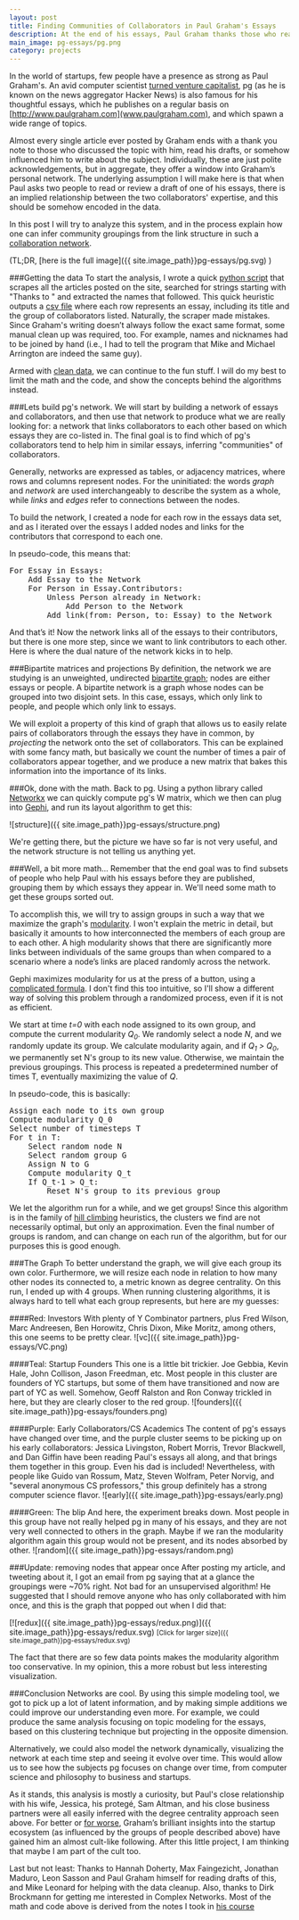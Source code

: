 ```yaml
---
layout: post
title: Finding Communities of Collaborators in Paul Graham's Essays
description: At the end of his essays, Paul Graham thanks those who read his unpublished drafts. In this post, I try to detect communities in the data.
main_image: pg-essays/pg.png
category: projects
---
```


In the world of startups, few people have a presence as strong as Paul Graham's. An avid computer scientist [turned venture capitalist](http://www.ycombinator.com), pg (as he is known on the news aggregator Hacker News) is also famous for his thoughtful essays, which he publishes on a regular basis on [http://www.paulgraham.com](www.paulgraham.com), and which spawn a wide range of topics.

Almost every single article ever posted by Graham ends with a thank you note to those who discussed the topic with him, read his drafts, or somehow influenced him to write about the subject. Individually, these are just polite acknowledgements, but in aggregate, they offer a window into Graham’s personal network. The underlying assumption I will make here is that when Paul asks two people to read or review a draft of one of his essays, there is an implied relationship between the two collaborators' expertise, and this should be somehow encoded in the data.

In this post I will try to analyze this system, and in the process explain how one can infer community groupings from the link structure in such a [collaboration network](http://en.wikipedia.org/wiki/Collaboration_graph).

(TL;DR, [here is the full image]({{ site.image_path}}pg-essays/pg.svg) )

###Getting the data
To start the analysis, I wrote a quick [python script](https://github.com/avyfain/pg-essays) that scrapes all the articles posted on the site, searched for strings starting with "Thanks to " and extracted the names that followed. This quick heuristic outputs a [csv file](https://github.com/avyfain/pg-essays/blob/master/essays.csv) where each row represents an essay, including its title and the group of collaborators listed. Naturally, the scraper made mistakes. Since Graham's writing doesn’t always follow the exact same format, some manual clean up was required, too. For example, names and nicknames had to be joined by hand (i.e., I had to tell the program that Mike and Michael Arrington are indeed the same guy).

Armed with [clean data](https://github.com/avyfain/pg-essays/blob/master/clean_essays.csv), we can continue to the fun stuff. I will do my best to limit the math and the code, and show the concepts behind the algorithms instead.

###Lets build pg's network.
We will start by building a network of essays and collaborators, and then use that network to produce what we are really looking for: a network that links collaborators to each other based on which essays they are co-listed in. The final goal is to find which of pg's collaborators tend to help him in similar essays, inferring "communities" of collaborators.

Generally, networks are expressed as tables, or adjacency matrices, where rows and columns represent nodes. For the uninitiated: the words <em>graph</em> and <em>network</em> are used interchangeably to describe the system as a whole, while <em>links</em> and <em>edges</em> refer to connections between the nodes.

To build the network, I created a node for each row in the essays data set, and as I iterated over the essays I added nodes and links for the contributors that correspond to each one.

In pseudo-code, this means that:

<pre>
For Essay in Essays:
	Add Essay to the Network
	For Person in Essay.Contributors:
		Unless Person already in Network:
			Add Person to the Network
		Add link(from: Person, to: Essay) to the Network
</pre>

And that’s it! Now the network links all of the essays to their contributors, but there is one more step, since we want to link contributors to each other. Here is where the dual nature of the network kicks in to help.

###Bipartite matrices and projections
By definition, the network we are studying is an unweighted, undirected [bipartite graph](http://en.wikipedia.org/wiki/Bipartite_graph); nodes are either essays or people. A bipartite network is a graph whose nodes can be grouped into two disjoint sets. In this case, essays, which only link to people, and people which only link to essays.

We will exploit a property of this kind of graph that allows us to easily relate pairs of collaborators through the essays they have in common, by *projecting* the network onto the set of collaborators. This can be explained with some fancy math, but basically we count the number of times a pair of collaborators appear together, and we produce a new matrix that bakes this information into the importance of its links.

###Ok, done with the math. Back to pg.
Using a python library called [Networkx](https://networkx.github.io/) we can quickly compute pg's W matrix, which we then can plug into [Gephi](http://www.gephi.github.io), and run its layout algorithm to get this:

![structure]({{ site.image_path}}pg-essays/structure.png)

We're getting there, but the picture we have so far is not very useful, and the network structure is not telling us anything yet.

###Well, a bit more math...
Remember that the end goal was to find subsets of people who help Paul with his essays before they are published, grouping them by which essays they appear in. We'll need some math to get these groups sorted out.

To accomplish this, we will try to assign groups in such a way that we maximize the graph's [modularity](http://en.wikipedia.org/wiki/Modularity_%28networks%29). I won't explain the metric in detail, but basically it amounts to how interconnected the members of each group are to each other. A high modularity shows that there are significantly more links between individuals of the same groups than when compared to a scenario where a node’s links are placed randomly across the network.

Gephi maximizes modularity for us at the press of a button, using a [complicated formula](http://arxiv.org/pdf/0803.0476.pdf). I don't find this too intuitive, so I'll show a different way of solving this problem through a randomized process, even if it is not as efficient.

We start at time <em>t=0</em> with each node assigned to its own group, and compute the current modularity <em>Q<sub>0</sub></em>. We randomly select a node <em>N</em>, and we randomly update its group. We calculate modularity again, and if <em>Q<sub>1</sub> > Q<sub>0</sub></em>, we permanently set N's group to its new value. Otherwise, we maintain the previous groupings. This process is repeated a predetermined number of times T, eventually maximizing the value of <em>Q</em>.

In pseudo-code, this is basically:
<pre>
Assign each node to its own group
Compute modularity Q_0
Select number of timesteps T
For t in T:
	Select random node N
	Select random group G
	Assign N to G
	Compute modularity Q_t
	If Q_t-1 > Q_t:
		Reset N's group to its previous group
</pre>

We let the algorithm run for a while, and we get groups! Since this algorithm is in the family of <a href="http://en.wikipedia.org/wiki/Hill_climbing">hill climbing</a> heuristics, the clusters we find are not necessarily optimal, but only an approximation. Even the final number of groups is random, and can change on each run of the algorithm, but for our purposes this is good enough.

###The Graph
To better understand the graph, we will give each group its own color. Furthermore, we will resize each node in relation to how many other nodes its connected to, a metric known as degree centrality. On this run, I ended up with 4 groups. When running clustering algorithms, it is always hard to tell what each group represents, but here are my guesses:

####Red: Investors
With plenty of Y Combinator partners, plus Fred Wilson, Marc Andreesen, Ben Horowitz, Chris Dixon, Mike Moritz, among others, this one seems to be pretty clear.
![vc]({{ site.image_path}}pg-essays/VC.png)

####Teal: Startup Founders
This one is a little bit trickier. Joe Gebbia, Kevin Hale, John Collison, Jason Freedman, etc. Most people in this cluster are founders of YC startups, but some of them have transitioned and now are part of YC as well. Somehow, Geoff Ralston and Ron Conway trickled in here, but they are clearly closer to the red group.
![founders]({{ site.image_path}}pg-essays/founders.png)

####Purple: Early Collaborators/CS Academics
The content of pg's essays have changed over time, and the purple cluster seems to be picking up on his early collaborators: Jessica Livingston, Robert Morris, Trevor Blackwell, and Dan Giffin have been reading Paul's essays all along, and that brings them together in this group. Even his dad is included! Nevertheless, with people like Guido van Rossum, Matz, Steven Wolfram, Peter Norvig, and "several anonymous CS professors," this group definitely has a strong computer science flavor. 
![early]({{ site.image_path}}pg-essays/early.png)

####Green: The blip
And here, the experiment breaks down. Most people in this group have not really helped pg in many of his essays, and they are not very well connected to others in the graph. Maybe if we ran the modularity algorithm again this group would not be present, and its nodes absorbed by other.
![random]({{ site.image_path}}pg-essays/random.png)

###Update: removing nodes that appear once 
After posting my article, and tweeting about it, I got an email from pg saying that at a glance the groupings were ~70% right. Not bad for an unsupervised algorithm! He suggested that I should remove anyone who has only collaborated with him once, and this is the graph that popped out when I did that:

[![redux]({{ site.image_path}}pg-essays/redux.png)]({{ site.image_path}}pg-essays/redux.svg)
<small>[Click for larger size]({{ site.image_path}}pg-essays/redux.svg)</small>

The fact that there are so few data points makes the modularity algorithm too conservative. In my opinion, this a more robust but less interesting visualization.

###Conclusion
Networks are cool. By using this simple modeling tool, we got to pick up a lot of latent information, and by making simple additions we could improve our understanding even more. For example, we could produce the same analysis focusing on topic modeling for the essays, based on this clustering technique but projecting in the opposite dimension.

Alternatively, we could also model the network dynamically, visualizing the network at each time step and seeing it evolve over time. This would allow us to see how the subjects pg focuses on change over time, from computer science and philosophy to business and startups.

As it stands, this analysis is mostly a curiosity, but Paul's close relationship with his wife, Jessica, his protegé, Sam Altman, and his close business partners were all easily inferred with the degree centrality approach seen above. For better or <a href="http://www.leveragedsellout.com/2014/02/the-book-of-graham/">for worse</a>, Graham’s brilliant insights into the startup ecosystem (as influenced by the groups of people described above) have gained him an almost cult-like following. After this little project, I am thinking that maybe I am part of the cult too.

Last but not least: Thanks to Hannah Doherty, Max Faingezicht, Jonathan Maduro, Leon Sasson and Paul Graham himself for reading drafts of this, and Mike Leonard for helping with the data cleanup. Also, thanks to Dirk Brockmann for getting me interested in Complex Networks. Most of the math and code above is derived from the notes I took in [his course](http://rocs.northwestern.edu/Courses/F12-395/Home.html)